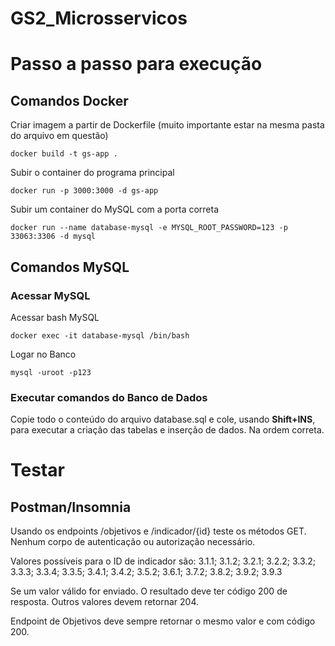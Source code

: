 # GS2_Microsservicos

# Passo a passo para execução

## Comandos Docker

Criar imagem a partir de Dockerfile (muito importante estar na mesma pasta do arquivo em questão)

```
docker build -t gs-app .
```

Subir o container do programa principal

```
docker run -p 3000:3000 -d gs-app
```

Subir um container do MySQL com a porta correta

```
docker run --name database-mysql -e MYSQL_ROOT_PASSWORD=123 -p 33063:3306 -d mysql
```

## Comandos MySQL

### Acessar MySQL

Acessar bash MySQL

```
docker exec -it database-mysql /bin/bash
```

Logar no Banco

```
mysql -uroot -p123
```

### Executar comandos do Banco de Dados

Copie todo o conteúdo do arquivo database.sql e cole, usando **Shift+INS**, para executar a criação das tabelas e inserção de dados. Na ordem correta.

# Testar

## Postman/Insomnia

Usando os endpoints /objetivos e /indicador/{id} teste os métodos GET. Nenhum corpo de autenticação ou autorização necessário. 

Valores possíveis para o ID de indicador são: 3.1.1; 3.1.2; 3.2.1; 3.2.2; 3.3.2; 3.3.3; 3.3.4; 3.3.5; 3.4.1; 3.4.2; 3.5.2; 3.6.1; 3.7.2; 3.8.2; 3.9.2; 3.9.3

Se um valor válido for enviado. O resultado deve ter código 200 de resposta.
Outros valores devem retornar 204.

Endpoint de Objetivos deve sempre retornar o mesmo valor e com código 200.
